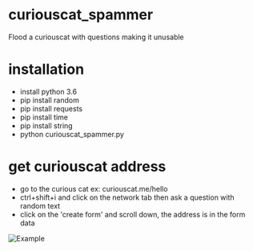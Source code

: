 # curiouscat_spammer
Flood a curiouscat with questions making it unusable

# installation
 - install python 3.6
 - pip install random
 - pip install requests
 - pip install time
 - pip install string
 - python curiouscat_spammer.py
 
# get curiouscat address
 - go to the curious cat ex: curiouscat.me/hello
 - ctrl+shift+i and click on the network tab then ask a question with random text
 - click on the 'create form' and scroll down, the address is in the form data

![Example](https://i.imgur.com/fQczXvv.gif)

